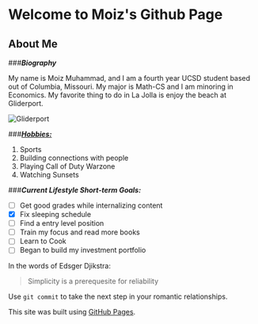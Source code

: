 # Welcome to Moiz's Github Page

## About Me
###***Biography***

My name is Moiz Muhammad, and I am a fourth year UCSD student based out of Columbia, Missouri. My major is Math-CS and I am minoring in Economics.  My favorite thing to do in La Jolla is enjoy the beach at Gliderport.


![Gliderport](https://www.intrepidlife.com/wp-content/uploads/2017/10/Gliderport-8.jpg)



###[***Hobbies:***](https://en.wikipedia.org/wiki/List_of_hobbies)
1. Sports
2. Building connections with people
3. Playing Call of Duty Warzone
4. Watching Sunsets
   

###***Current Lifestyle Short-term Goals:***

- [ ] Get good grades while internalizing content
- [x] Fix sleeping schedule
- [ ] Find a entry level position
- [ ] Train my focus and read more books
- [ ] Learn to Cook
- [ ] Began to build my investment portfolio

In the words of Edsger Djikstra:
> Simplicity is a prerequesite for reliability

Use `git commit` to take the next step in your romantic relationships.

This site was built using [GitHub Pages](https://pages.github.com/).
